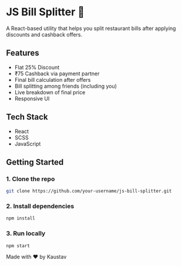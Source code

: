 # JS Bill Splitter 💸

A React-based utility that helps you split restaurant bills after applying discounts and cashback offers.

## Features
- Flat 25% Discount
- ₹75 Cashback via payment partner
- Final bill calculation after offers
- Bill splitting among friends (including you)
- Live breakdown of final price
- Responsive UI

## Tech Stack
- React
- SCSS
- JavaScript

## Getting Started

### 1. Clone the repo
```bash
git clone https://github.com/your-username/js-bill-splitter.git
```

### 2. Install dependencies
```bash
npm install
```

### 3. Run locally
```bash
npm start
```

Made with ❤️ by Kaustav
